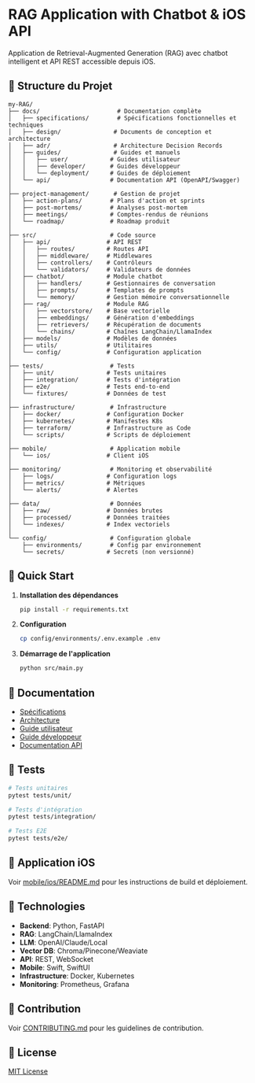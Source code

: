 # RAG Application with Chatbot & iOS API

Application de Retrieval-Augmented Generation (RAG) avec chatbot intelligent et API REST accessible depuis iOS.

## 📁 Structure du Projet

```
my-RAG/
├── docs/                      # Documentation complète
│   ├── specifications/        # Spécifications fonctionnelles et techniques
│   ├── design/               # Documents de conception et architecture
│   ├── adr/                  # Architecture Decision Records
│   ├── guides/               # Guides et manuels
│   │   ├── user/            # Guides utilisateur
│   │   ├── developer/       # Guides développeur
│   │   └── deployment/      # Guides de déploiement
│   └── api/                 # Documentation API (OpenAPI/Swagger)
│
├── project-management/       # Gestion de projet
│   ├── action-plans/        # Plans d'action et sprints
│   ├── post-mortems/        # Analyses post-mortem
│   ├── meetings/            # Comptes-rendus de réunions
│   └── roadmap/             # Roadmap produit
│
├── src/                     # Code source
│   ├── api/                # API REST
│   │   ├── routes/         # Routes API
│   │   ├── middleware/     # Middlewares
│   │   ├── controllers/    # Contrôleurs
│   │   └── validators/     # Validateurs de données
│   ├── chatbot/            # Module chatbot
│   │   ├── handlers/       # Gestionnaires de conversation
│   │   ├── prompts/        # Templates de prompts
│   │   └── memory/         # Gestion mémoire conversationnelle
│   ├── rag/                # Module RAG
│   │   ├── vectorstore/    # Base vectorielle
│   │   ├── embeddings/     # Génération d'embeddings
│   │   ├── retrievers/     # Récupération de documents
│   │   └── chains/         # Chaînes LangChain/LlamaIndex
│   ├── models/             # Modèles de données
│   ├── utils/              # Utilitaires
│   └── config/             # Configuration application
│
├── tests/                   # Tests
│   ├── unit/               # Tests unitaires
│   ├── integration/        # Tests d'intégration
│   ├── e2e/                # Tests end-to-end
│   └── fixtures/           # Données de test
│
├── infrastructure/          # Infrastructure
│   ├── docker/             # Configuration Docker
│   ├── kubernetes/         # Manifestes K8s
│   ├── terraform/          # Infrastructure as Code
│   └── scripts/            # Scripts de déploiement
│
├── mobile/                  # Application mobile
│   └── ios/                # Client iOS
│
├── monitoring/              # Monitoring et observabilité
│   ├── logs/               # Configuration logs
│   ├── metrics/            # Métriques
│   └── alerts/             # Alertes
│
├── data/                    # Données
│   ├── raw/                # Données brutes
│   ├── processed/          # Données traitées
│   └── indexes/            # Index vectoriels
│
└── config/                  # Configuration globale
    ├── environments/        # Config par environnement
    └── secrets/            # Secrets (non versionné)
```

## 🚀 Quick Start

1. **Installation des dépendances**
   ```bash
   pip install -r requirements.txt
   ```

2. **Configuration**
   ```bash
   cp config/environments/.env.example .env
   ```

3. **Démarrage de l'application**
   ```bash
   python src/main.py
   ```

## 📖 Documentation

- [Spécifications](./docs/specifications/)
- [Architecture](./docs/design/)
- [Guide utilisateur](./docs/guides/user/)
- [Guide développeur](./docs/guides/developer/)
- [Documentation API](./docs/api/)

## 🧪 Tests

```bash
# Tests unitaires
pytest tests/unit/

# Tests d'intégration
pytest tests/integration/

# Tests E2E
pytest tests/e2e/
```

## 📱 Application iOS

Voir [mobile/ios/README.md](./mobile/ios/README.md) pour les instructions de build et déploiement.

## 🔧 Technologies

- **Backend**: Python, FastAPI
- **RAG**: LangChain/LlamaIndex
- **LLM**: OpenAI/Claude/Local
- **Vector DB**: Chroma/Pinecone/Weaviate
- **API**: REST, WebSocket
- **Mobile**: Swift, SwiftUI
- **Infrastructure**: Docker, Kubernetes
- **Monitoring**: Prometheus, Grafana

## 📝 Contribution

Voir [CONTRIBUTING.md](./CONTRIBUTING.md) pour les guidelines de contribution.

## 📄 License

[MIT License](./LICENSE)
